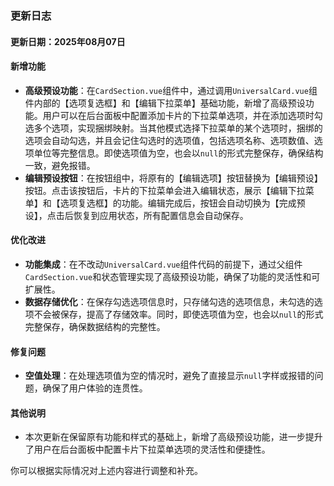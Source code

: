 ### 更新日志

#### 更新日期：2025年08月07日

#### 新增功能
- **高级预设功能**：在`CardSection.vue`组件中，通过调用`UniversalCard.vue`组件内部的【选项复选框】和【编辑下拉菜单】基础功能，新增了高级预设功能。用户可以在后台面板中配置添加卡片的下拉菜单选项，并在添加选项时勾选多个选项，实现捆绑映射。当其他模式选择下拉菜单的某个选项时，捆绑的选项会自动勾选，并且会记住勾选时的选项值，包括选项名称、选项数值、选项单位等完整信息。即使选项值为空，也会以`null`的形式完整保存，确保结构一致，避免报错。
- **编辑预设按钮**：在按钮组中，将原有的【编辑选项】按钮替换为【编辑预设】按钮。点击该按钮后，卡片的下拉菜单会进入编辑状态，展示【编辑下拉菜单】和【选项复选框】的功能。编辑完成后，按钮会自动切换为【完成预设】，点击后恢复到应用状态，所有配置信息会自动保存。

#### 优化改进
- **功能集成**：在不改动`UniversalCard.vue`组件代码的前提下，通过父组件`CardSection.vue`和状态管理实现了高级预设功能，确保了功能的灵活性和可扩展性。
- **数据存储优化**：在保存勾选选项信息时，只存储勾选的选项信息，未勾选的选项不会被保存，提高了存储效率。同时，即使选项值为空，也会以`null`的形式完整保存，确保数据结构的完整性。

#### 修复问题
- **空值处理**：在处理选项值为空的情况时，避免了直接显示`null`字样或报错的问题，确保了用户体验的连贯性。

#### 其他说明
- 本次更新在保留原有功能和样式的基础上，新增了高级预设功能，进一步提升了用户在后台面板中配置卡片下拉菜单选项的灵活性和便捷性。

你可以根据实际情况对上述内容进行调整和补充。

